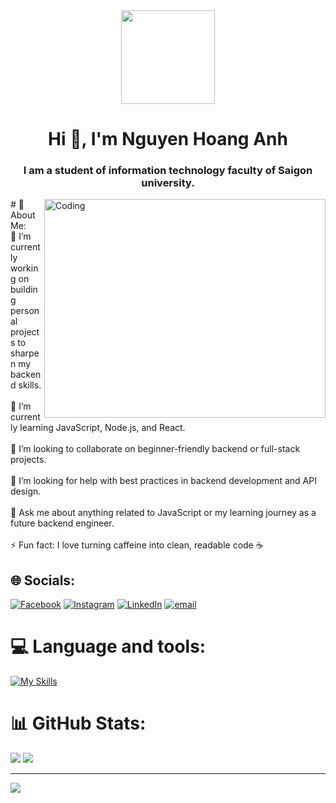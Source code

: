 <div align="center">
  <img height="150" src="https://media.giphy.com/media/M9gbBd9nbDrOTu1Mqx/giphy.gif"  />
</div>

<h1 align="center">Hi 👋, I'm Nguyen Hoang Anh</h1>
<h3 align="center">I am a student of information technology faculty of Saigon university.</h3>

<img align="right" alt="Coding" width="450" height = "350" src="https://miro.medium.com/max/1360/0*7Q3yvSIv_t0ioJ-Z.gif">
# 💫 About Me:
<br>🔭 I’m currently working on building personal projects to sharpen my backend skills.<br><br>🌱 I’m currently learning JavaScript, Node.js, and React.<br><br>👯 I’m looking to collaborate on beginner-friendly backend or full-stack projects.<br><br>🤝 I’m looking for help with best practices in backend development and API design.<br><br>💬 Ask me about anything related to JavaScript or my learning journey as a future backend engineer.<br><br>⚡ Fun fact: I love turning caffeine into clean, readable code ☕

## 🌐 Socials:
[![Facebook](https://img.shields.io/badge/Facebook-%231877F2.svg?logo=Facebook&logoColor=white)](https://www.facebook.com/hoang.anh.182242) [![Instagram](https://img.shields.io/badge/Instagram-%23E4405F.svg?logo=Instagram&logoColor=white)](https://www.instagram.com/nhgawh/)  [![LinkedIn](https://img.shields.io/badge/LinkedIn-%230077B5.svg?logo=linkedin&logoColor=white)](https://linkedin.com/in/hanh05) [![email](https://img.shields.io/badge/Email-D14836?logo=gmail&logoColor=white)](mailto:nha261105@gmail.com) 

# 💻 Language and tools:
[![My Skills](https://skillicons.dev/icons?i=cpp,java,html,css,js,express,maven,mysql,nodejs,react,sass,ubuntu,vscode,figma,linux,git,idea,sublime,notion&perline=15)](https://skillicons.dev)

# 📊 GitHub Stats:
![](https://github-readme-stats.vercel.app/api?username=hoanganhswe&theme=react&hide_border=false&include_all_commits=false&count_private=false)
![](https://nirzak-streak-stats.vercel.app/?user=hoanganhswe&theme=react&hide_border=false)

---
[![](https://visitcount.itsvg.in/api?id=hoanganhswe&icon=0&color=0)](https://visitcount.itsvg.in)

<!-- Proudly created with GPRM ( https://gprm.itsvg.in ) -->

